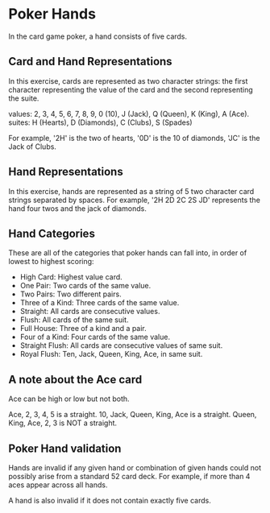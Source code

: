 # Poker Hands

In the card game poker, a hand consists of five cards.


## Card and Hand Representations

In this exercise, cards are represented as two character strings: the first character representing the value of the card and the second representing the suite.

values: 2, 3, 4, 5, 6, 7, 8, 9, 0 (10), J (Jack), Q (Queen), K (King), A (Ace).
suites: H (Hearts), D (Diamonds), C (Clubs), S (Spades)

For example, '2H' is the two of hearts, '0D' is the 10 of diamonds, 'JC' is the Jack of Clubs.


## Hand Representations

In this exercise, hands are represented as a string of 5 two character card strings separated by spaces.
For example, '2H 2D 2C 2S JD' represents the hand four twos and the jack of diamonds.


## Hand Categories

These are all of the categories that poker hands can fall into, in order of lowest to highest scoring:

* High Card: Highest value card.
* One Pair: Two cards of the same value.
* Two Pairs: Two different pairs.
* Three of a Kind: Three cards of the same value.
* Straight: All cards are consecutive values.
* Flush: All cards of the same suit.
* Full House: Three of a kind and a pair.
* Four of a Kind: Four cards of the same value.
* Straight Flush: All cards are consecutive values of same suit.
* Royal Flush: Ten, Jack, Queen, King, Ace, in same suit.

## A note about the Ace card

Ace can be high or low but not both.

Ace, 2, 3, 4, 5 is a straight.
10, Jack, Queen, King, Ace is a straight.
Queen, King, Ace, 2, 3 is NOT a straight.

## Poker Hand validation

Hands are invalid if any given hand or combination of given hands could not possibly arise from a standard 52 card deck. For example, if more than 4 aces appear across all hands.

A hand is also invalid if it does not contain exactly five cards.


